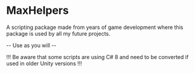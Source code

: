# MaxHelpers
A scripting package made from years of game development where this package is used by all my future projects.
 
-- Use as you will --

!!! Be aware that some scripts are using C# 8 and need to be converted if used in older Unity versions !!!
